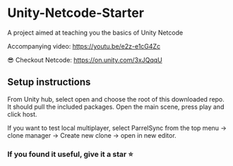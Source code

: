 # Unity-Netcode-Starter
A project aimed at teaching you the basics of Unity Netcode

Accompanying video: https://youtu.be/e2z-e1cG4Zc

😎 Checkout Netcode: https://on.unity.com/3xJQqqU

## Setup instructions
From Unity hub, select open and choose the root of this downloaded repo. It should pull the included packages.
Open the main scene, press play and click host.

If you want to test local multiplayer, select ParrelSync from the top menu -> clone manager -> Create new clone -> open in new editor.

### If you found it useful, give it a star ⭐

